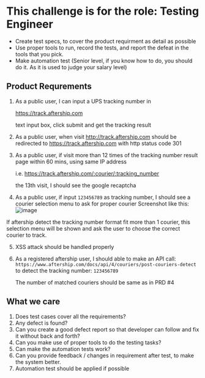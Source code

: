 # This challenge is for the role: Testing Engineer

- Create test specs, to cover the product requirment as detail as possible
- Use proper tools to run, record the tests, and report the defeat in the tools that you pick.
- Make automation test (Senior level, if you know how to do, you should do it. As it is used to judge your salary level)


## Product Requrements

1. As a public user, I can input a UPS tracking number in 

	https://track.aftership.com
	
	text input box, click submit and get the tracking result
	

2. As a public user, when visit http://track.aftership.com should be redirected to https://track.aftership.com with http status code 301

3. As a public user, if visit more than 12 times of the tracking number result page within 60 mins, using same IP address
  
	i.e. https://track.aftership.com/:courier/:tracking_number
  
	the 13th visit, I should see the google recaptcha
  
4. As a public user, if input `123456789` as tracking number, I should see a courier selection menu to ask for proper courier
  Screenshot like this:
  ![image](https://cloud.githubusercontent.com/assets/1013507/15465901/79287f04-2109-11e6-93ee-00351ec0d1d8.png)

  If aftership detect the tracking number format fit more than 1 courier, this selection menu will be shown and ask the user to choose the correct courier to track.

5. XSS attack should be handled properly

6. As a registered aftership user, I should able to make an API call: `https://www.aftership.com/docs/api/4/couriers/post-couriers-detect` to detect the tracking number: `123456789`

	The number of matched couriers should be same as in PRD #4


## What we care
1. Does test cases cover all the requirements?
2. Any defect is found?
3. Can you create a good defect report so that developer can follow and fix it without back and forth?
4. Can you make use of proper tools to do the testing tasks?
5. Can make the automation tests work?
6. Can you provide feedback / changes in requirement after test, to make the system better.
7. Automation test should be applied if possible